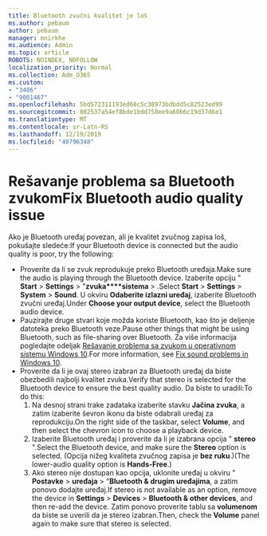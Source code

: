 ```yaml
---
title: Bluetooth zvučni kvalitet je loš
ms.author: pebaum
author: pebaum
manager: mnirkhe
ms.audience: Admin
ms.topic: article
ROBOTS: NOINDEX, NOFOLLOW
localization_priority: Normal
ms.collection: Adm_O365
ms.custom:
- "3486"
- "9001467"
ms.openlocfilehash: 5bd572311193ed68c5c38973bdbdd5c82523ed99
ms.sourcegitcommit: 802537a54ef8bde1bdd758ee9a60b6c19d37d6e1
ms.translationtype: MT
ms.contentlocale: sr-Latn-RS
ms.lasthandoff: 12/19/2019
ms.locfileid: "40796348"
---
```

# <a name="fix-bluetooth-audio-quality-issue"></a><span data-ttu-id="79974-102">Rešavanje problema sa Bluetooth zvukom</span><span class="sxs-lookup"><span data-stu-id="79974-102">Fix Bluetooth audio quality issue</span></span>

<span data-ttu-id="79974-103">Ako je Bluetooth uređaj povezan, ali je kvalitet zvučnog zapisa loš, pokušajte sledeće:</span><span class="sxs-lookup"><span data-stu-id="79974-103">If your Bluetooth device is connected but the audio quality is poor, try the following:</span></span>

- <span data-ttu-id="79974-104">Proverite da li se zvuk reprodukuje preko Bluetooth uređaja.</span><span class="sxs-lookup"><span data-stu-id="79974-104">Make sure the audio is playing through the Bluetooth device.</span></span> <span data-ttu-id="79974-105">Izaberite opciju " **Start** > **Settings** > "**zvuka\*\*\*\*sistema** > .</span><span class="sxs-lookup"><span data-stu-id="79974-105">Select **Start** > **Settings** > **System** > **Sound**.</span></span> <span data-ttu-id="79974-106">U okviru **Odaberite izlazni uređaj**, izaberite Bluetooth zvučni uređaj.</span><span class="sxs-lookup"><span data-stu-id="79974-106">Under **Choose your output device**, select the Bluetooth audio device.</span></span>
- <span data-ttu-id="79974-107">Pauzirajte druge stvari koje možda koriste Bluetooth, kao što je deljenje datoteka preko Bluetooth veze.</span><span class="sxs-lookup"><span data-stu-id="79974-107">Pause other things that might be using Bluetooth, such as file-sharing over Bluetooth.</span></span> <span data-ttu-id="79974-108">Za više informacija pogledajte odeljak [Rešavanje problema sa zvukom u operativnom sistemu Windows 10](https://support.microsoft.com/help/4520288/windows-10-fix-sound-problems).</span><span class="sxs-lookup"><span data-stu-id="79974-108">For more information, see [Fix sound problems in Windows 10](https://support.microsoft.com/help/4520288/windows-10-fix-sound-problems).</span></span>
- <span data-ttu-id="79974-109">Proverite da li je ovaj stereo izabran za Bluetooth uređaj da biste obezbedili najbolji kvalitet zvuka.</span><span class="sxs-lookup"><span data-stu-id="79974-109">Verify that stereo is selected for the Bluetooth device to ensure the best quality audio.</span></span> <span data-ttu-id="79974-110">Da biste to uradili:</span><span class="sxs-lookup"><span data-stu-id="79974-110">To do this:</span></span> 
    1. <span data-ttu-id="79974-111">Na desnoj strani trake zadataka izaberite stavku **Jačina zvuka**, a zatim izaberite ševron ikonu da biste odabrali uređaj za reprodukciju.</span><span class="sxs-lookup"><span data-stu-id="79974-111">On the right side of the taskbar, select **Volume**, and then select the chevron icon to choose a playback device.</span></span>
    2. <span data-ttu-id="79974-112">Izaberite Bluetooth uređaj i proverite da li je izabrana opcija " **stereo** ".</span><span class="sxs-lookup"><span data-stu-id="79974-112">Select the Bluetooth device, and make sure the **Stereo** option is selected.</span></span> <span data-ttu-id="79974-113">(Opcija nižeg kvaliteta zvučnog zapisa je **bez ruku**.)</span><span class="sxs-lookup"><span data-stu-id="79974-113">(The lower-audio quality option is **Hands-Free**.)</span></span>
    3. <span data-ttu-id="79974-114">Ako stereo nije dostupan kao opcija, uklonite uređaj u okviru " **Postavke** > **uređaja** > "**Bluetooth & drugim uređajima**, a zatim ponovo dodajte uređaj.</span><span class="sxs-lookup"><span data-stu-id="79974-114">If stereo is not available as an option, remove the device in **Settings** > **Devices** > **Bluetooth & other devices**, and then re-add the device.</span></span> <span data-ttu-id="79974-115">Zatim ponovo proverite tablu sa **volumenom** da biste se uverili da je stereo izabran.</span><span class="sxs-lookup"><span data-stu-id="79974-115">Then, check the **Volume** panel again to make sure that stereo is selected.</span></span>


